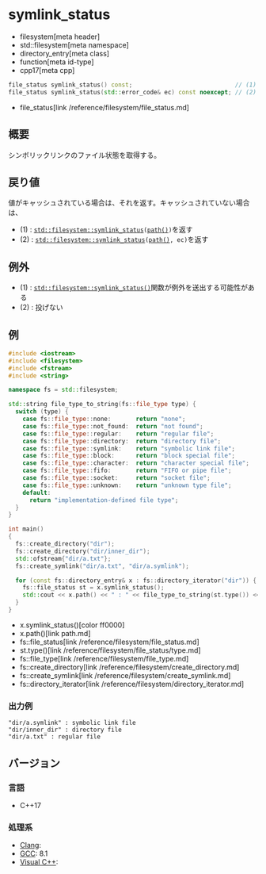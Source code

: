 # symlink_status
* filesystem[meta header]
* std::filesystem[meta namespace]
* directory_entry[meta class]
* function[meta id-type]
* cpp17[meta cpp]

```cpp
file_status symlink_status() const;                             // (1)
file_status symlink_status(std::error_code& ec) const noexcept; // (2)
```
* file_status[link /reference/filesystem/file_status.md]

## 概要
シンボリックリンクのファイル状態を取得する。


## 戻り値
値がキャッシュされている場合は、それを返す。キャッシュされていない場合は、

- (1) : [`std::filesystem::symlink_status`](/reference/filesystem/symlink_status.md)`(`[`path()`](path.md)`)`を返す
- (2) : [`std::filesystem::symlink_status`](/reference/filesystem/symlink_status.md)`(`[`path()`](path.md)`, ec)`を返す


## 例外
- (1) : [`std::filesystem::symlink_status()`](/reference/filesystem/symlink_status.md)関数が例外を送出する可能性がある
- (2) : 投げない


## 例
```cpp example
#include <iostream>
#include <filesystem>
#include <fstream>
#include <string>

namespace fs = std::filesystem;

std::string file_type_to_string(fs::file_type type) {
  switch (type) {
    case fs::file_type::none:       return "none";
    case fs::file_type::not_found:  return "not found";
    case fs::file_type::regular:    return "regular file";
    case fs::file_type::directory:  return "directory file";
    case fs::file_type::symlink:    return "symbolic link file";
    case fs::file_type::block:      return "block special file";
    case fs::file_type::character:  return "character special file";
    case fs::file_type::fifo:       return "FIFO or pipe file";
    case fs::file_type::socket:     return "socket file";
    case fs::file_type::unknown:    return "unknown type file";
    default:
      return "implementation-defined file type";
  }
}

int main()
{
  fs::create_directory("dir");
  fs::create_directory("dir/inner_dir");
  std::ofstream{"dir/a.txt"};
  fs::create_symlink("dir/a.txt", "dir/a.symlink");

  for (const fs::directory_entry& x : fs::directory_iterator("dir")) {
    fs::file_status st = x.symlink_status();
    std::cout << x.path() << " : " << file_type_to_string(st.type()) << std::endl;
  }
}
```
* x.symlink_status()[color ff0000]
* x.path()[link path.md]
* fs::file_status[link /reference/filesystem/file_status.md]
* st.type()[link /reference/filesystem/file_status/type.md]
* fs::file_type[link /reference/filesystem/file_type.md]
* fs::create_directory[link /reference/filesystem/create_directory.md]
* fs::create_symlink[link /reference/filesystem/create_symlink.md]
* fs::directory_iterator[link /reference/filesystem/directory_iterator.md]

### 出力例
```
"dir/a.symlink" : symbolic link file
"dir/inner_dir" : directory file
"dir/a.txt" : regular file
```

## バージョン
### 言語
- C++17

### 処理系
- [Clang](/implementation.md#clang):
- [GCC](/implementation.md#gcc): 8.1
- [Visual C++](/implementation.md#visual_cpp):
